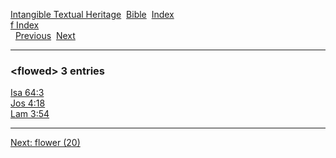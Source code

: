 [Intangible Textual Heritage](../../index)  [Bible](../index) 
[Index](index)   
[f Index](_f_)  
  [Previous](c04338)  [Next](c04340) 

------------------------------------------------------------------------

### &lt;flowed&gt; 3 entries

[Isa 64:3](../kjv/isa064.htm#003)  
[Jos 4:18](../kjv/jos004.htm#018)  
[Lam 3:54](../kjv/lam003.htm#054)  

------------------------------------------------------------------------

[Next: flower (20)](c04340)

